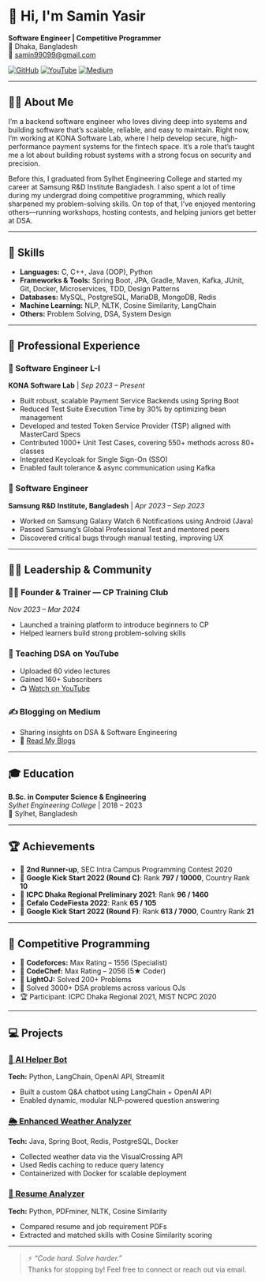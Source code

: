 # 👋 Hi, I'm Samin Yasir

**Software Engineer | Competitive Programmer**  
📍 Dhaka, Bangladesh  
📧 samin99099@gmail.com  

[![GitHub](https://img.shields.io/badge/GitHub-100000?style=for-the-badge&logo=github&logoColor=white)](https://github.com/Heisenberg71)
[![YouTube](https://img.shields.io/badge/YouTube-FF0000?style=for-the-badge&logo=youtube&logoColor=white)](https://youtube.com/@saminYasir007)
[![Medium](https://img.shields.io/badge/Medium-000000?style=for-the-badge&logo=medium&logoColor=white)](https://medium.com/@saminYasir)


---

## 👨‍💻 About Me

I’m a backend software engineer who loves diving deep into systems and building software that’s scalable, reliable, and easy to maintain. Right now, I’m working at KONA Software Lab, where I help develop secure, high-performance payment systems for the fintech space. It’s a role that’s taught me a lot about building robust systems with a strong focus on security and precision.

Before this, I graduated from Sylhet Engineering College and started my career at Samsung R&D Institute Bangladesh. I also spent a lot of time during my undergrad doing competitive programming, which really sharpened my problem-solving skills. On top of that, I’ve enjoyed mentoring others—running workshops, hosting contests, and helping juniors get better at DSA.

---

## 🧠 Skills

- **Languages:** C, C++, Java (OOP), Python  
- **Frameworks & Tools:** Spring Boot, JPA, Gradle, Maven, Kafka, JUnit, Git, Docker, Microservices, TDD, Design Patterns  
- **Databases:** MySQL, PostgreSQL, MariaDB, MongoDB, Redis  
- **Machine Learning:** NLP, NLTK, Cosine Similarity, LangChain  
- **Others:** Problem Solving, DSA, System Design

---

## 🏢 Professional Experience

### 🧾 Software Engineer L-I  
**KONA Software Lab** | *Sep 2023 – Present*  
- Built robust, scalable Payment Service Backends using Spring Boot  
- Reduced Test Suite Execution Time by 30% by optimizing bean management  
- Developed and tested Token Service Provider (TSP) aligned with MasterCard Specs  
- Contributed 1000+ Unit Test Cases, covering 550+ methods across 80+ classes
- Integrated Keycloak for Single Sign-On (SSO)  
- Enabled fault tolerance & async communication using Kafka  

### 📱 Software Engineer  
**Samsung R&D Institute, Bangladesh** | *Apr 2023 – Sep 2023*  
- Worked on Samsung Galaxy Watch 6 Notifications using Android (Java)  
- Passed Samsung’s Global Professional Test and mentored peers  
- Discovered critical bugs through manual testing, improving UX

---

## 🧑‍🏫 Leadership & Community

### 👨‍🏫 Founder & Trainer — CP Training Club  
*Nov 2023 – Mar 2024*  
- Launched a training platform to introduce beginners to CP  
- Helped learners build strong problem-solving skills

### 🎥 Teaching DSA on YouTube  
- Uploaded 60 video lectures  
- Gained 160+ Subscribers  
- 📺 [Watch on YouTube](https://youtube.com/@saminYasir007)

### ✍️ Blogging on Medium  
- Sharing insights on DSA & Software Engineering  
- 📝 [Read My Blogs](https://medium.com/@saminYasir)

---

## 🎓 Education

**B.Sc. in Computer Science & Engineering**  
*Sylhet Engineering College* | 2018 – 2023  
📍 Sylhet, Bangladesh

---

## 🏆 Achievements

- 🥉 **2nd Runner-up**, SEC Intra Campus Programming Contest 2020  
- 🥉 **Google Kick Start 2022 (Round C)**: Rank **797 / 10000**, Country Rank **10**  
- 🥉 **ICPC Dhaka Regional Preliminary 2021**: Rank **96 / 1460**  
- 🥉 **Cefalo CodeFiesta 2022**: Rank **65 / 105**  
- 🥉 **Google Kick Start 2022 (Round F)**: Rank **613 / 7000**, Country Rank **21**

---

## 🎯 Competitive Programming

- 📌 **Codeforces:** Max Rating – 1556 (Specialist)  
- 📌 **CodeChef:** Max Rating – 2056 (5★ Coder)  
- 📌 **LightOJ:** Solved 200+ Problems  
- 🧩 Solved 3000+ DSA problems across various OJs  
- 🏆 Participant: ICPC Dhaka Regional 2021, MIST NCPC 2020

---

## 💻 Projects

### [🤖 AI Helper Bot](https://github.com/Heisenberg71/nano-shoes-ai-helper-bot)  
**Tech:** Python, LangChain, OpenAI API, Streamlit  
- Built a custom Q&A chatbot using LangChain + OpenAI API  
- Enabled dynamic, modular NLP-powered question answering

### [🌦️ Enhanced Weather Analyzer](https://github.com/Heisenberg71/weather-app)  
**Tech:** Java, Spring Boot, Redis, PostgreSQL, Docker  
- Collected weather data via the VisualCrossing API  
- Used Redis caching to reduce query latency  
- Containerized with Docker for scalable deployment

### [📄 Resume Analyzer](https://github.com/Heisenberg71/Personal_projects/tree/main/Resume%20Analyzer)  
**Tech:** Python, PDFminer, NLTK, Cosine Similarity  
- Compared resume and job requirement PDFs  
- Extracted and matched skills with Cosine Similarity scoring

---

> ⚡ _“Code hard. Solve harder.”_  
Thanks for stopping by! Feel free to connect or reach out via email.
